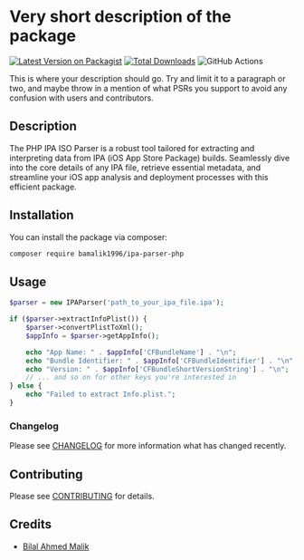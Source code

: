 # Very short description of the package

[![Latest Version on Packagist](https://img.shields.io/packagist/v/bamalik1996/ipa-parser-php.svg?style=flat-square)](https://packagist.org/packages/bamalik1996/ipa-parser-php)
[![Total Downloads](https://img.shields.io/packagist/dt/bamalik1996/ipa-parser-php.svg?style=flat-square)](https://packagist.org/packages/bamalik1996/ipa-parser-php)
![GitHub Actions](https://github.com/bamalik1996/ipa-parser-php/actions/workflows/main.yml/badge.svg)

This is where your description should go. Try and limit it to a paragraph or two, and maybe throw in a mention of what PSRs you support to avoid any confusion with users and contributors.

## Description

The PHP IPA ISO Parser is a robust tool tailored for extracting and interpreting data from IPA (iOS App Store Package) builds. Seamlessly dive into the core details of any IPA file, retrieve essential metadata, and streamline your iOS app analysis and deployment processes with this efficient package.


## Installation

You can install the package via composer:

```bash
composer require bamalik1996/ipa-parser-php
```

## Usage

```php
$parser = new IPAParser('path_to_your_ipa_file.ipa');

if ($parser->extractInfoPlist()) {
    $parser->convertPlistToXml();
    $appInfo = $parser->getAppInfo();

    echo "App Name: " . $appInfo['CFBundleName'] . "\n";
    echo "Bundle Identifier: " . $appInfo['CFBundleIdentifier'] . "\n";
    echo "Version: " . $appInfo['CFBundleShortVersionString'] . "\n";
    // ... and so on for other keys you're interested in
} else {
    echo "Failed to extract Info.plist.";
}

```



### Changelog

Please see [CHANGELOG](CHANGELOG.md) for more information what has changed recently.

## Contributing

Please see [CONTRIBUTING](CONTRIBUTING.md) for details.



## Credits

-   [Bilal Ahmed Malik](https://github.com/bamalik1996)

